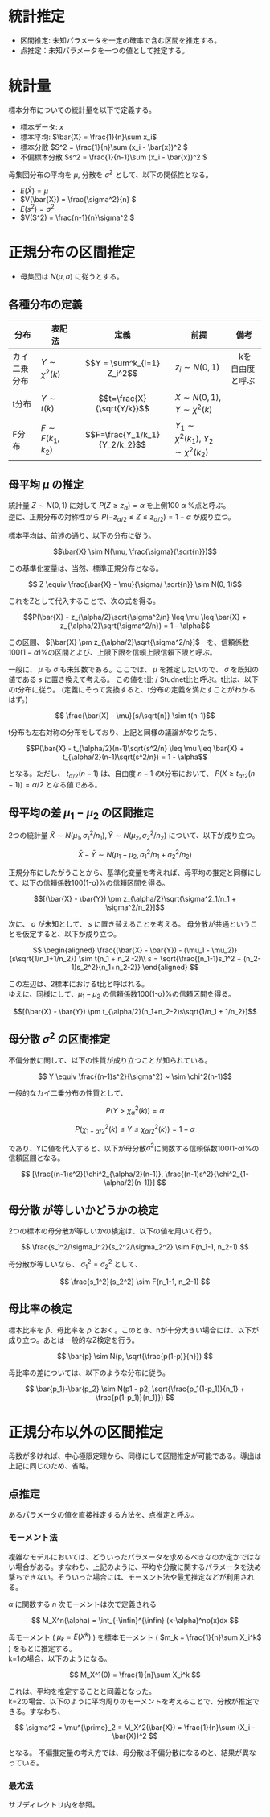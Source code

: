 # 統計推定
- 区間推定: 未知パラメータを一定の確率で含む区間を推定する。
- 点推定：未知パラメータを一つの値として推定する。

# 統計量
標本分布についての統計量を以下で定義する。
- 標本データ: $x$ 
- 標本平均: $\bar{X} = \frac{1}{n}\sum x_i$
- 標本分散 $S^2 = \frac{1}{n}\sum (x_i - \bar{x})^2 $ 
- 不偏標本分散 $s^2 = \frac{1}{n-1}\sum (x_i - \bar{x})^2 $ 

母集団分布の平均を $\mu$, 分散を $\sigma^2$ として、以下の関係性となる。
- $E(\bar{X}) = \mu$
- $V(\bar{X}) = \frac{\sigma^2}{n}  $
- $E(s^2) = \sigma^2$
- $V(S^2) = \frac{n-1}{n}\sigma^2  $


# 正規分布の区間推定
- 母集団は $N(\mu, \sigma)$ に従うとする。

## 各種分布の定義

| 分布 |　表記法  | 定義 | 前提 | 備考 | 
| ---- | ---- | ---- | ---- | ---- |
| カイ二乗分布  | $Y \sim \chi^2(k)$ | $$Y = \sum^k_{i=1} Z_i^2$$ | $z_i \sim N(0, 1)$ |　kを自由度と呼ぶ |
| t分布 | $Y \sim t(k)$ | $$t=\frac{X}{\sqrt{Y/k}}$$ |$X \sim N(0,1)$, $Y\sim \chi^2(k)$||
| F分布 | $F \sim F(k_1, k_2)$ | $$F=\frac{Y_1/k_1}{Y_2/k_2}$$ |$Y_1 \sim \chi^2(k_1)$, $Y_2 \sim \chi^2(k_2)$||


## 母平均 $\mu$ の推定
統計量 $Z \sim N(0,1)$ に対して $P(Z \geq z_\alpha) = \alpha$ を上側100 $\alpha$ %点と呼ぶ。<br>
逆に、正規分布の対称性から $P(-z_{\alpha/2} \leq Z \leq z_{\alpha/2}) = 1-\alpha$ が成り立つ。

標本平均は、前述の通り、以下の分布に従う。

$$\bar{X} \sim N(\mu, \frac{\sigma}{\sqrt{n}})$$

この基準化変量は、当然、標準正規分布となる。

$$ Z \equiv \frac{\bar{X} - \mu}{\sigma/ \sqrt{n}} \sim N(0, 1)$$

これをZとして代入することで、次の式を得る。

$$P(\bar{X} - z_{\alpha/2}\sqrt{\sigma^2/n} \leq \mu \leq \bar{X} + z_{\alpha/2}\sqrt{\sigma^2/n}) = 1 - \alpha$$

この区間、 $[\bar{X} \pm z_{\alpha/2}\sqrt{\sigma^2/n}]$　を、信頼係数 $100(1-\alpha)$%の区間とよび、上限下限を信頼上限信頼下限と呼ぶ。 


一般に、 $\mu$ も $\sigma$ も未知数である。ここでは、 $\mu$ を推定したいので、 $\sigma$ を既知の値である $s$ に置き換えて考える。
この値をt比 / Studnet比と呼ぶ。t比は、以下のt分布に従う。
(定義にそって変換すると、t分布の定義を満たすことがわかるはず。)

$$ \frac{\bar{X} - \mu}{s/\sqrt{n}} \sim t(n-1)$$

t分布も左右対称の分布をしており、上記と同様の議論がなりたち、

$$P(\bar{X} - t_{\alpha/2}(n-1)\sqrt{s^2/n} \leq \mu \leq \bar{X} + t_{\alpha/2}(n-1)\sqrt{s^2/n}) = 1 - \alpha$$

となる。ただし、 $t_{\alpha/2}(n-1)$ は、自由度 $n-1$ のt分布において、 $P(X \geq t_{\alpha/2}(n-1)) = \alpha/2$ となる値である。

## 母平均の差 $\mu_1-\mu_2$ の区間推定 
2つの統計量 $\bar{X} \sim N(\mu_1, \sigma^2_1/n_1), \bar{Y} \sim N(\mu_2, \sigma^2_2/n_2)$ について、以下が成り立つ。

$$ \bar{X} - \bar{Y} \sim N(\mu_1-\mu_2, \sigma^2_1/n_1 + \sigma^2_2/n_2)$$

正規分布にしたがうことから、基準化変量を考えれば、母平均の推定と同様にして、以下の信頼係数100(1-α)%の信頼区間を得る。

$$[(\bar{X} - \bar{Y}) \pm z_{\alpha/2}\sqrt{\sigma^2_1/n_1 + \sigma^2/n_2}]$$

次に、 $\sigma$ が未知として、 $s$ に置き替えることを考える。
母分散が共通ということを仮定すると、以下が成り立つ。　

$$ 
\begin{aligned}
\frac{(\bar{X} - \bar{Y}) - (\mu_1 - \mu_2)}{s\sqrt{1/n_1+1/n_2}} \sim t(n_1 + n_2 -2)\\
s = \sqrt{\frac{(n_1-1)s_1^2 + (n_2-1)s_2^2}{n_1+n_2-2}}
\end{aligned}
$$

この左辺は、2標本におけるt比と呼ばれる。<br>
ゆえに、同様にして、$\mu_1-\mu_2$ の信頼係数100(1-α)%の信頼区間を得る。

$$[(\bar{X} - \bar{Y}) \pm t_{\alpha/2}(n_1+n_2-2)s\sqrt{1/n_1 + 1/n_2}]$$

## 母分散 $\sigma^2$ の区間推定
不偏分散に関して、以下の性質が成り立つことが知られている。

$$ Y \equiv \frac{(n-1)s^2}{\sigma^2} ~ \sim \chi^2(n-1)$$

一般的なカイ二乗分布の性質として、

$$ P(Y > \chi^2_{\alpha}(k)) = \alpha $$

$$ P(\chi^2_{1-\alpha/2}(k) \leq Y \leq \chi^2_{\alpha/2}(k)) = 1 - \alpha$$

であり、Yに値を代入すると、以下が母分散$\sigma^2$に関数する信頼係数100(1-α)%の信頼区間となる。

$$ [\frac{(n-1)s^2}{\chi^2_{\alpha/2}(n-1)}, \frac{(n-1)s^2}{\chi^2_{1-\alpha/2}(n-1)}] $$

## 母分散 が等しいかどうかの検定
2つの標本の母分散が等しいかの検定は、以下の値を用いて行う。

$$
    \frac{s_1^2/\sigma_1^2}{s_2^2/\sigma_2^2} \sim F(n_1-1, n_2-1)
$$

母分散が等しいなら、 $\sigma_1^2 = \sigma_2^2$ として、

$$
    \frac{s_1^2}{s_2^2} \sim F(n_1-1, n_2-1)
$$


## 母比率の検定
標本比率を $\bar{p}$、母比率を $p$ とおく。このとき、nが十分大きい場合には、以下が成り立つ。あとは一般的なZ検定を行う。

$$
\bar{p} \sim N(p, \sqrt{\frac{p(1-p)}{n}})
$$

母比率の差については、以下のような分布に従う。

$$
\bar{p_1}-\bar{p_2} \sim N(p1 - p2, \sqrt{\frac{p_1(1-p_1)}{n_1} + \frac{p(1-p_1)}{n_1}})
$$


# 正規分布以外の区間推定
母数が多ければ、中心極限定理から、同様にして区間推定が可能である。導出は上記に同じのため、省略。

## 点推定
あるパラメータの値を直接推定する方法を、点推定と呼ぶ。

### モーメント法
複雑なモデルにおいては、どういったパラメータを求めるべきなのか定かではない場合がある。すなわち、上記のように、平均や分散に関するパラメータを決め撃ちできない。そういった場合には、モーメント法や最尤推定などが利用される。

$\alpha$ に関数する $n$ 次モーメントは次で定義される

$$ M_X^n(\alpha) = \int_{-\infin}^{\infin} (x-\alpha)^np(x)dx $$


母モーメント ( $\mu_k = E(X^k)$ ) を標本モーメント ( $m_k = \frac{1}{n}\sum X_i^k$ ) をもとに推定する。<br>
k=1の場合、以下のようになる。

$$ M_X^1(0) = \frac{1}{n}\sum X_i^k $$

これは、平均を推定することと同義となった。<br>
k=2の場合、以下のように平均周りのモーメントを考えることで、分散が推定できる。すなわち、

$$ 
\sigma^2 = \mu^{\prime}_2 = M_X^2(\bar{X}) = \frac{1}{n}\sum (X_i - \bar{X})^2 
$$

となる。
不偏推定量の考え方では、母分散は不偏分散になるのと、結果が異なっている。


### 最尤法
サブディレクトリ内を参照。
